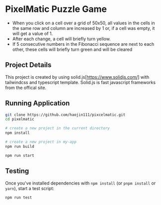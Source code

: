 # PixelMatic Puzzle Game
- When you click on a cell over a grid of 50x50, all values in the cells in the same row and column are increased by 1 or, if a cell was empty, it will get a value of 1.
- After each change, a cell will briefly turn yellow. 
- If 5 consecutive numbers in the Fibonacci sequence are next to each other, these cells will briefly turn green and will be cleared

## Project Details
This project is created by using solid.js[https://www.solidjs.com/] with tailwindcss and typescript template.
Solid.js is fast javascript frameworks from the offical site.

## Running Application

```bash
git clone https://github.com/haojin111/pixcelmatic.git
cd pixelmatic

# create a new project in the current directory
npm install

# create a new project in my-app
npm run build

npm run start
```

## Testing

Once you've installed dependencies with `npm install` (or `pnpm install` or `yarn`), start a test script:

```bash
npm run test
```
